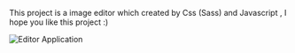 This project is a image editor which created by Css (Sass) and Javascript  , I hope you like this project :)


![Editor Application](https://user-images.githubusercontent.com/100516329/159072768-6ecc3e5a-aecb-4030-a4cd-5dd6cfa6a2a7.png)
